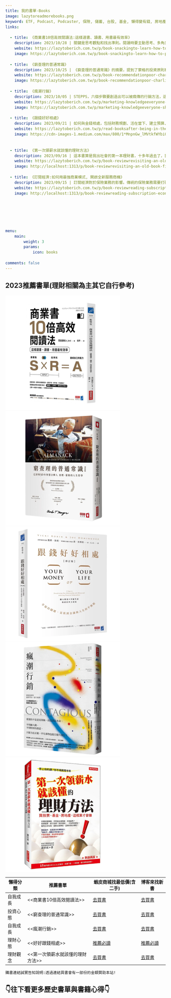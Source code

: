 ```yaml
---
title: 我的書單-Books
image: lazytoreadmorebooks.png
keyword: ETF, Podcast, Podcaster, 保險, 儲蓄, 台股, 基金, 懶得變有錢, 房地產, 投資理財, 支出, 收入, 理財規劃, 瑪斯理財兩三事, 稅務, 總體經濟, 美股, 職涯心得, 股利收入, 複委託, 記帳, 讀書心得, 財務規劃, 財商, 貸款, 資產配置, 退休規劃, 開源節流
links:

  - title: 《商業書10倍高效閱讀法:這樣選書、讀書、用書最有效率》
    description: 2023/10/28 | 關鍵是思考觀點和找出準則。閱讀時要主動思考、多角度思考，並將所學應用於實際情境。此外，連續閱讀同一主題的書籍可以提高記憶力。閱讀書籍中的觀點可以擴展思維，找到適合自己的準則，並應用於工作和生活中。
    website: https://lazytoberich.com.tw/p/book-snackingto-learn-how-to-progress-you-must-learn-the-methods-of-progress-in-the-book-10x-productivity-in-business./
    image: https://lazytoberich.com.tw/p/book-snackingto-learn-how-to-progress-you-must-learn-the-methods-of-progress-in-the-book-10x-productivity-in-business./img_hu9d77eabaf91968c550e21ae1c7cdc5f9_64439_1024x0_resize_box_3.png
    
  - title: 《窮查理的普通常識》
    description: 2023/10/25 | 《窮查理的普通常識》的摘要，提到了蒙格的投資原則和能力圈理論。文章強調了接受複雜事實、建立自己的決策模式、獨立思考能力以及投資原則的重要性。此外，還提到了謙虛、耐心、準備和改變等方面的建議。最後，文章分享了一些關於懶得變有錢的觀察和心得。
    website: https://lazytoberich.com.tw/p/book-recommendationpoor-charlies-almanackthe-wit-and-wisdom-of-charles-t.-munger-this-book-is-truly-not-about-poverty/
    image: https://lazytoberich.com.tw/p/book-recommendationpoor-charlies-almanackthe-wit-and-wisdom-of-charles-t.-munger-this-book-is-truly-not-about-poverty/img_hua7a68ff797643754feebb09dabdf6fcd_144325_1024x0_resize_box_3.png
    
  - title: 《瘋潮行銷》
    description: 2023/10/05 | STEPPS，六個步驟要創造出可以被瘋傳的行銷方法，這裡讀完跟大家簡單分享，我不是一個單純的理財部落客，什麼書我都會讀，讀完了分享出來如果對你有幫助，也希望你可以給我一些回饋。
    website: https://lazytoberich.com.tw/p/marketing-knowledgeeveryone-should-know-how-to-market-not-just-market-themselves-but-also-go-crazy-marketing-themselves./
    image: https://lazytoberich.com.tw/p/marketing-knowledgeeveryone-should-know-how-to-market-not-just-market-themselves-but-also-go-crazy-marketing-themselves./img_hu8eda1b88408f2d24976ff3ba318be04a_183526_1024x0_resize_box_3.png
    
  - title: 《跟錢好好相處》
    description: 2023/09/21 | 如何與金錢相處，包括財務規劃、活在當下、建立預算、改變思維和行為、記帳、省錢、最大化收入、投資自己以及獨立努力。書中提到了一些重要觀點，但也需要批判思考。總結來說，好好了解自己、認識金錢、投資自己，並避免盲目追求金錢。
    website: https://lazytoberich.com.tw/p/read-booksafter-being-in-the-workforce-for-a-while-we-all-need-to-get-along-with-money-again./
    image: https://cdn-images-1.medium.com/max/800/1*MnpnGw_lMVtkfWYbiOV3pg.png

      
  - title: 《第一次領薪水就該懂的理財方法》
    description: 2023/09/16 | 這本書算是我出社會的第一本理財書，十多年過去了，我還是覺得這是一本好書，作者勤奮工作，卻在中年覺悟，想致富不能靠薪水，因此痛下決心要學好投資與財務管理，他發展出一套結合財務知識與EXCEL試算表來檢驗報酬率的理財方法，並提早達到財務自由的目標。
    website: https://lazytoberich.com.tw/p/book-reviewrevisiting-an-old-book-financial-management-methods-you-should-know-when-receiving-your-first-paycheck/
    image: http://localhost:1313/p/book-reviewrevisiting-an-old-book-financial-management-methods-you-should-know-when-receiving-your-first-paycheck/img_hu03e8f26992c5cad9cc83d2842757da58_159315_1024x0_resize_box_3.png
    
  - title: 《訂閱經濟:如何用最強商業模式, 開啟全新服務商機》
    description: 2023/09/15 | 訂閱經濟對於保險業務的影響。傳統的保險業務需要打破框架，提供全新的服務，因為客戶需要的不再只是保單，而是一個訂閱式的服務。
    website: https://lazytoberich.com.tw/p/book-reviewreading-subscription-economy-discussing-business-motivation/
    image: http://localhost:1313/p/book-reviewreading-subscription-economy-discussing-business-motivation/img_hu14ea63ed9f96db906ec3706ebc9b8ac7_136949_1024x0_resize_box_3.png
      
  
      

    

menu: 
    main: 
        weight: 3
        params:
            icon: books

comments: false
---
```


## 2023推薦書單(理財相關為主其它自行參考)
![商業書10倍高效閱讀法](img.png)![窮查理的普通常識](img_1.png)![跟錢好好相處](img_2.png)![瘋潮行銷](img_3.png)
![第一次領薪水就該懂的理財方法](img_4.png)

| 懶得分類 | 推薦書單               | 蝦皮商城找最低價(含二手)                      | 博客來找新書                                                                                                                                                               | 
|------|--------------------|------------------------------------|----------------------------------------------------------------------------------------------------------------------------------------------------------------------|
| 自我成長 | <<商業書10倍高效閱讀法>>    | [去買書](https://shope.ee/99xfvNmoZn) | [去買書 ](https://www.books.com.tw/exep/assp.php/shamangels/products/0010930654?utm_source=shamangels&utm_medium=ap-books&utm_content=recommend&utm_campaign=ap-202311) |
| 投資心態 | <<窮查理的普通常識>>       | [去買書](https://shope.ee/5KkxLWhwIK) | [去買書](https://www.books.com.tw/exep/assp.php/shamangels/products/0010817729?utm_source=shamangels&utm_medium=ap-books&utm_content=recommend&utm_campaign=ap-202311)  |
| 自我成長 | <<瘋潮行銷>>           | [去買書](https://shope.ee/qIY1fn0q7)  | [去買書](https://www.books.com.tw/exep/assp.php/shamangels/products/0010817729?utm_source=shamangels&utm_medium=ap-books&utm_content=recommend&utm_campaign=ap-202311)  |
| 理財心態 | <<好好跟錢相處>>         | [推薦必讀](https://shope.ee/fz7oG2786) | [推薦必讀](https://www.books.com.tw/exep/assp.php/shamangels/products/0010963721?utm_source=shamangels&utm_medium=ap-books&utm_content=recommend&utm_campaign=ap-202311) |
| 理財觀念 | <<第一次領薪水就該懂的理財方法>> | [去買書](https://shope.ee/AK9dLt73o3) | [去買書](https://www.books.com.tw/exep/assp.php/shamangels/products/0010855411?utm_source=shamangels&utm_medium=ap-books&utm_content=recommend&utm_campaign=ap-202311)  |


`購書連結誠實告知說明:透過連結買書會有一部份的金額贊助本站!`
## 👇往下看更多歷史書單與書籍心得👇